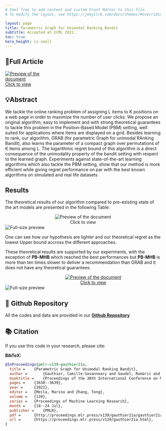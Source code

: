```yaml
---
# Feel free to add content and custom Front Matter to this file.
# To modify the layout, see https://jekyllrb.com/docs/themes/#overriding-theme-defaults

layout: page
title: Parametric Graph for Unimodal Ranking Bandit
subtitle: Accepted at ICML 2021.
toc: true
hero_height: is-small
---
```


## 📘Full Article
<div markdown="0">
  <a href="https://proceedings.mlr.press/v139/gauthier21a">
    <div class="preview-container" style="width: 170px;">
      <img src="{{ site.baseurl }}/assets/thumbnails/MAB_thumbnail.png" alt="Preview of the document">
      <div class="hover-effect">Click to view</div>
    </div>
  </a>
</div>

## 💡Abstract

We tackle the online ranking problem of assigning L items to K positions on a web page in order to maximize the number of user clicks. We propose an original algorithm, easy to implement and with strong theoretical guarantees to tackle this problem in the Position-Based Model (PBM) setting, well suited for applications where items are displayed on a grid. Besides learning to rank, our
algorithm, GRAB (for parametric Graph for unimodal RAnking Bandit), also learns the parameter of a compact graph over permutations of K items
among L. The logarithmic regret bound of this algorithm is a direct consequence of the unimodality property of the bandit setting with respect to
the learned graph. Experiments against state-of-the-art learning algorithms which also tackle the PBM setting, show that our method is more efficient while giving regret performance on par with the best known algorithms on simulated and real life datasets

## Results
The theoretical results of our algorithm compared to pre-existing state of the art models are presented in the following Table:

<div markdown="0" style="text-align:center;">
  <a href="#img-sample">
    <div class="preview-container" style="display:inline-block;">
      <img src="{{ site.baseurl }}/assets/MAB/results-1.png"
           alt="Preview of the document"
           style="display:block; margin:0 auto; float:none; max-width:100%; height:auto;">
      <div class="hover-effect">Click to view</div>
    </div>
  </a>
</div>
<!-- Lightbox -->
<div id="img-sample" class="lightbox" markdown="0">
  <a href="#!" class="lightbox-close"></a>
  <img src="{{ site.baseurl }}/assets/MAB/results-1.png" alt="Full-size preview">
</div>

One can see how our hypothesis are lighter and our theoretical regret as the lowest Upper bound accross the different approaches.

These theoretical results are supported by our experiments, with the exception of **PB-MHB** which reached the best performances but **PB-MHB** is more than ten times slower to deliver a recommendation than GRAB and it does not have any theoretical guarantees.

<div markdown="0" style="text-align:center;">
  <a href="#img-juries">
    <div class="preview-container" style="width: 570px;">
      <img src="{{ site.baseurl }}/assets/MAB/results-2.png"
           alt="Preview of the document">
      <div class="hover-effect">Click to view</div>
    </div>
  </a>
</div>
<!-- Lightbox -->
<div id="img-juries" class="lightbox" markdown="0">
  <a href="#!" class="lightbox-close"></a>
  <img src="{{ site.baseurl }}/assets/MAB/results-2.png" alt="Full-size preview">
</div>

## 🐙 Github Repository
All the codes and data are provided in our **[Github Repository](https://github.com/gaudel/ranking_bandits)**


## 📚 Citation

If you use this code in your research, please cite:

**BibTeX:**
```bibtex
@InProceedings{pmlr-v139-gauthier21a,
  title = 	 {Parametric Graph for Unimodal Ranking Bandit},
  author =       {Gauthier, Camille-Sovanneary and Gaudel, Romaric and Fromont, Elisa and Lompo, Boammani Aser},
  booktitle = 	 {Proceedings of the 38th International Conference on Machine Learning},
  pages = 	 {3630--3639},
  year = 	 {2021},
  editor = 	 {Meila, Marina and Zhang, Tong},
  volume = 	 {139},
  series = 	 {Proceedings of Machine Learning Research},
  month = 	 {18--24 Jul},
  publisher =    {PMLR},
  pdf = 	 {http://proceedings.mlr.press/v139/gauthier21a/gauthier21a.pdf},
  url = 	 {https://proceedings.mlr.press/v139/gauthier21a.html},
}

```
